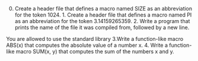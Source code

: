 0. Create a header file that defines a macro named SIZE as an abbreviation for the token 1024. 1. Create a header file that defines a macro named PI as an abbreviation for the token 3.14159265359. 2. Write a program that prints the name of the file it was compiled from, followed by a new line.

You are allowed to use the standard library 3.Write a function-like macro ABS(x) that computes the absolute value of a number x. 4. Write a function-like macro SUM(x, y) that computes the sum of the numbers x and y.
